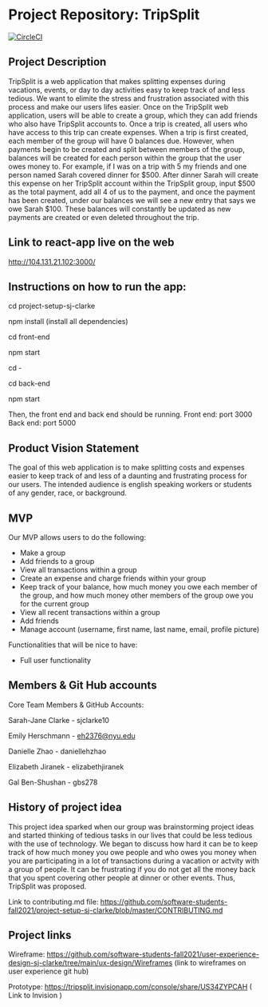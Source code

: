 # Project Repository: TripSplit
[![CircleCI](https://circleci.com/gh/software-students-fall2021/project-setup-sj-clarke/tree/master.svg?style=shield)](https://circleci.com/gh/software-students-fall2021/project-setup-sj-clarke/tree/master)


## Project Description

TripSplit is a web application that makes splitting expenses during vacations, events, or day to day activities easy to keep track of and less tedious. We want to elimite the stress and frustration associated with this process and make our users lifes easier. Once on the TripSplit web application, users will be able to create a group, which they can add friends who also have TripSplit accounts to. Once a trip is created, all users who have access to this trip can create expenses. When a trip is first created, each member of the group will have 0 balances due. However, when payments begin to be created and split between members of the group, balances will be created for each person within the group that the user owes money to. For example, if I was on a trip with 5 my friends and one person named Sarah covered dinner for $500. After dinner Sarah will create this expense on her TripSplit account within the TripSplit group, input $500 as the total payment, add all 4 of us to the payment, and once the payment has been created, under our balances we will see a new entry that says we owe Sarah $100. These balances will constantly be updated as new payments are created or even deleted throughout the trip. 


## Link to react-app live on the web 
http://104.131.21.102:3000/ 

## Instructions on how to run the app: 
cd project-setup-sj-clarke

npm install (install all dependencies)

cd front-end 

npm start 

cd - 

cd back-end 

npm start

Then, the front end and back end should be running.
Front end: port 3000
Back end: port 5000


## Product Vision Statement 

The goal of this web application is to make splitting costs and expenses easier to keep track of and less of a daunting and frustrating process for our users. The intended audience is english speaking workers or students of any gender, race, or background. 

## MVP
Our MVP allows users to do the following: 
- Make a group 
- Add friends to a group 
- View all transactions within a group 
- Create an expense and charge friends within your group 
- Keep track of your balance, how much money you owe each member of the group, and how much money other members of the group owe you for the current group 
- View all recent transactions within a group 
- Add friends 
- Manage account (username, first name, last name, email, profile picture)

Functionalities that will be nice to have: 
- Full user functionality 

## Members & Git Hub accounts 

Core Team Members & GitHub Accounts: 

Sarah-Jane Clarke - sjclarke10

Emily Herschmann - eh2376@nyu.edu

Danielle Zhao - daniellehzhao

Elizabeth Jiranek - elizabethjiranek

Gal Ben-Shushan - gbs278 

## History of project idea 

This project idea sparked when our group was brainstorming project ideas and started thinking of tedious tasks in our lives that could be less tedious with the use of technology. We began to discuss how hard it can be to keep track of how much money you owe people and who owes you money when you are participating in a lot of transactions during a vacation or actvity with a group of people. It can be frustrating if you do not get all the money back that you spent covering other people at dinner or other events. Thus, TripSplit was proposed. 


Link to contributing.md file: https://github.com/software-students-fall2021/project-setup-sj-clarke/blob/master/CONTRIBUTING.md 

## Project links 

Wireframe: https://github.com/software-students-fall2021/user-experience-design-sj-clarke/tree/main/ux-design/Wireframes (link to wireframes on user experience git hub)

Prototype: https://tripsplit.invisionapp.com/console/share/US34ZYPCAH 
( Link to Invision )







